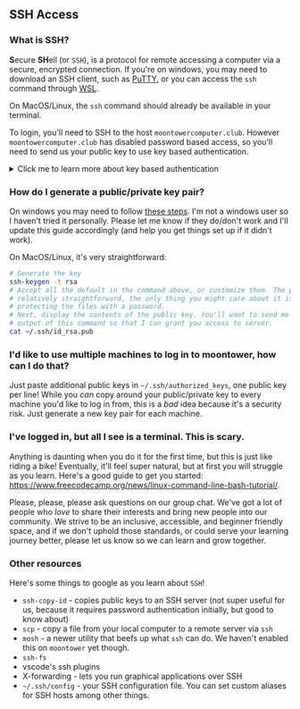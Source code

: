 ## SSH Access

### What is SSH?

<b>S</b>ecure <b>SH</b>ell (or `SSH`), is a protocol for remote accessing a
computer via a secure, encrypted connection. If you're on windows, you may need
to download an SSH client, such as [PuTTY](https://www.putty.org/), or you can
access the `ssh` command through
[WSL](https://learn.microsoft.com/en-us/windows/wsl/install).

On MacOS/Linux, the `ssh` command should already be available in your terminal.

To login, you'll need to SSH to the host `moontowercomputer.club`. However
`moontowercomputer.club` has disabled password based access, so you'll need to
send us your public key to use key based authentication.

<details>
<summary>Click me to learn more about key based authentication</summary>
I won't bore you with all the gory mathematical details, but basically a
public/private key pair is sort of like a lock and key. Your public key is the
"lock", and you can share it far and wide. Your private key is the
"key" to the public key's "lock", and should *never* be shared. Like *never*
*never*. `SSH` uses the public key to encrypt your connection/data, and this
encrypted information can *only* be decrypted by your private key - you use your
"key" (private key) to open the "lock" (public key).
</details>

### How do I generate a public/private key pair?

On windows you may need to follow [these
steps](https://www.ssh.com/academy/ssh/putty/windows/puttygen). I'm not a
windows user so I haven't tried it personally. Please let me know if they
do/don't work and I'll update this guide accordingly (and help you get things
set up if it didn't work).

On MacOS/Linux, it's very straightforward:

```bash
# Generate the key
ssh-keygen -t rsa
# Accept all the default in the command above, or customize them. The prompt is
# relatively straightforward, the only thing you might care about it is
# protecting the files with a password.
# Next, display the contents of the public key. You'll want to send me the
# output of this command so that I can grant you access to server.
cat ~/.ssh/id_rsa.pub
```

### I'd like to use multiple machines to log in to moontower, how can I do that?

Just paste additional public keys in `~/.ssh/authorized_keys`, one public key
per line! While you _can_ copy around your public/private key to every
machine you'd like to log in from, this is a *bad* idea because it's a
security risk. Just generate a new key pair for each machine.

### I've logged in, but all I see is a terminal. This is scary.

Anything is daunting when you do it for the first time, but this is just like
riding a bike! Eventually, it'll feel super natural, but at first you will
struggle as you learn. Here's a good guide to get you started: <https://www.freecodecamp.org/news/linux-command-line-bash-tutorial/>.

Please, please, please ask questions on our group chat. We've got a lot of
people who _love_ to share their interests and bring new people into our
community. We strive to be an inclusive, accessible, and beginner friendly
space, and if we don't uphold those standards, or could serve your learning
journey better, please let us know so we can learn and grow together.

### Other resources

Here's some things to google as you learn about `SSH`!

+ `ssh-copy-id` - copies public keys to an SSH server (not super useful for us,
  because it requires password authentication initially, but good to know about)
+ `scp` - copy a file from your local computer to a remote server via `ssh`
+ `mosh` - a newer utility that beefs up what `ssh` can do. We haven't enabled
  this on `moontower` yet though.
+ `ssh-fs`
+ vscode's ssh plugins
+ X-forwarding - lets you run graphical applications over SSH
+ `~/.ssh/config` - your SSH configuration file. You can set custom aliases for
  SSH hosts among other things.

